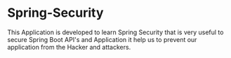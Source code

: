 # Spring-Security
This Application is developed to learn Spring Security that is very useful to secure Spring Boot API's and Application it help us to prevent our application from the Hacker and attackers.
